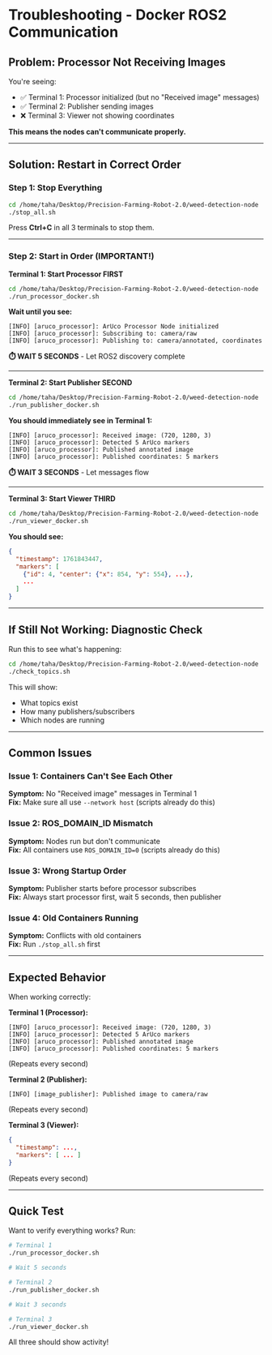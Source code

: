 # Troubleshooting - Docker ROS2 Communication

## Problem: Processor Not Receiving Images

You're seeing:
- ✅ Terminal 1: Processor initialized (but no "Received image" messages)
- ✅ Terminal 2: Publisher sending images
- ❌ Terminal 3: Viewer not showing coordinates

**This means the nodes can't communicate properly.**

---

## Solution: Restart in Correct Order

### Step 1: Stop Everything
```bash
cd /home/taha/Desktop/Precision-Farming-Robot-2.0/weed-detection-node
./stop_all.sh
```

Press **Ctrl+C** in all 3 terminals to stop them.

---

### Step 2: Start in Order (IMPORTANT!)

**Terminal 1: Start Processor FIRST**
```bash
cd /home/taha/Desktop/Precision-Farming-Robot-2.0/weed-detection-node
./run_processor_docker.sh
```

**Wait until you see:**
```
[INFO] [aruco_processor]: ArUco Processor Node initialized
[INFO] [aruco_processor]: Subscribing to: camera/raw
[INFO] [aruco_processor]: Publishing to: camera/annotated, coordinates
```

**⏱️ WAIT 5 SECONDS** - Let ROS2 discovery complete

---

**Terminal 2: Start Publisher SECOND**
```bash
cd /home/taha/Desktop/Precision-Farming-Robot-2.0/weed-detection-node
./run_publisher_docker.sh
```

**You should immediately see in Terminal 1:**
```
[INFO] [aruco_processor]: Received image: (720, 1280, 3)
[INFO] [aruco_processor]: Detected 5 ArUco markers
[INFO] [aruco_processor]: Published annotated image
[INFO] [aruco_processor]: Published coordinates: 5 markers
```

**⏱️ WAIT 3 SECONDS** - Let messages flow

---

**Terminal 3: Start Viewer THIRD**
```bash
cd /home/taha/Desktop/Precision-Farming-Robot-2.0/weed-detection-node
./run_viewer_docker.sh
```

**You should see:**
```json
{
  "timestamp": 1761843447,
  "markers": [
    {"id": 4, "center": {"x": 854, "y": 554}, ...},
    ...
  ]
}
```

---

## If Still Not Working: Diagnostic Check

Run this to see what's happening:
```bash
cd /home/taha/Desktop/Precision-Farming-Robot-2.0/weed-detection-node
./check_topics.sh
```

This will show:
- What topics exist
- How many publishers/subscribers
- Which nodes are running

---

## Common Issues

### Issue 1: Containers Can't See Each Other
**Symptom:** No "Received image" messages in Terminal 1  
**Fix:** Make sure all use `--network host` (scripts already do this)

### Issue 2: ROS_DOMAIN_ID Mismatch
**Symptom:** Nodes run but don't communicate  
**Fix:** All containers use `ROS_DOMAIN_ID=0` (scripts already do this)

### Issue 3: Wrong Startup Order
**Symptom:** Publisher starts before processor subscribes  
**Fix:** Always start processor first, wait 5 seconds, then publisher

### Issue 4: Old Containers Running
**Symptom:** Conflicts with old containers  
**Fix:** Run `./stop_all.sh` first

---

## Expected Behavior

When working correctly:

**Terminal 1 (Processor):**
```
[INFO] [aruco_processor]: Received image: (720, 1280, 3)
[INFO] [aruco_processor]: Detected 5 ArUco markers
[INFO] [aruco_processor]: Published annotated image
[INFO] [aruco_processor]: Published coordinates: 5 markers
```
(Repeats every second)

**Terminal 2 (Publisher):**
```
[INFO] [image_publisher]: Published image to camera/raw
```
(Repeats every second)

**Terminal 3 (Viewer):**
```json
{
  "timestamp": ...,
  "markers": [ ... ]
}
```
(Repeats every second)

---

## Quick Test

Want to verify everything works? Run:
```bash
# Terminal 1
./run_processor_docker.sh

# Wait 5 seconds

# Terminal 2  
./run_publisher_docker.sh

# Wait 3 seconds

# Terminal 3
./run_viewer_docker.sh
```

All three should show activity!

